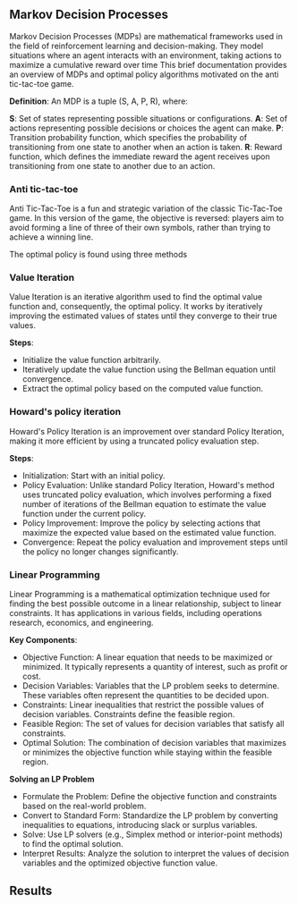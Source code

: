## Markov Decision Processes
Markov Decision Processes (MDPs) are mathematical frameworks used in the field of reinforcement learning and decision-making. They model situations where an agent interacts with an environment, taking actions to maximize a cumulative reward over time
This brief documentation provides an overview of MDPs and optimal policy algorithms motivated on the anti tic-tac-toe game.

**Definition**: An MDP is a tuple (S, A, P, R), where:

**S**: Set of states representing possible situations or configurations.
**A**: Set of actions representing possible decisions or choices the agent can make.
**P**: Transition probability function, which specifies the probability of transitioning from one state to another when an action is taken.
**R**: Reward function, which defines the immediate reward the agent receives upon transitioning from one state to another due to an action.


### Anti tic-tac-toe
Anti Tic-Tac-Toe is a fun and strategic variation of the classic Tic-Tac-Toe game. In this version of the game, the objective is reversed: players aim to avoid forming a line of three of their own symbols, rather than trying to achieve a winning line. 

The optimal policy is found using three methods
### Value Iteration
Value Iteration is an iterative algorithm used to find the optimal value function and, consequently, the optimal policy. It works by iteratively improving the estimated values of states until they converge to their true values.

**Steps**:
- Initialize the value function arbitrarily.
- Iteratively update the value function using the Bellman equation until convergence.
- Extract the optimal policy based on the computed value function.

### Howard's policy iteration
Howard's Policy Iteration is an improvement over standard Policy Iteration, making it more efficient by using a truncated policy evaluation step.

**Steps**:
- Initialization: Start with an initial policy.
- Policy Evaluation: Unlike standard Policy Iteration, Howard's method uses truncated policy evaluation, which involves performing a fixed number of iterations of the Bellman equation to estimate the value function under the current policy.
- Policy Improvement: Improve the policy by selecting actions that maximize the expected value based on the estimated value function.
- Convergence: Repeat the policy evaluation and improvement steps until the policy no longer changes significantly.

### Linear Programming
Linear Programming is a mathematical optimization technique used for finding the best possible outcome in a linear relationship, subject to linear constraints. It has applications in various fields, including operations research, economics, and engineering.

**Key Components**:
- Objective Function: A linear equation that needs to be maximized or minimized. It typically represents a quantity of interest, such as profit or cost.
- Decision Variables: Variables that the LP problem seeks to determine. These variables often represent the quantities to be decided upon.
- Constraints: Linear inequalities that restrict the possible values of decision variables. Constraints define the feasible region.
- Feasible Region: The set of values for decision variables that satisfy all constraints.
- Optimal Solution: The combination of decision variables that maximizes or minimizes the objective function while staying within the feasible region.
 
**Solving an LP Problem**
- Formulate the Problem: Define the objective function and constraints based on the real-world problem.
- Convert to Standard Form: Standardize the LP problem by converting inequalities to equations, introducing slack or surplus variables.
- Solve: Use LP solvers (e.g., Simplex method or interior-point methods) to find the optimal solution.
- Interpret Results: Analyze the solution to interpret the values of decision variables and the optimized objective function value.

## Results
